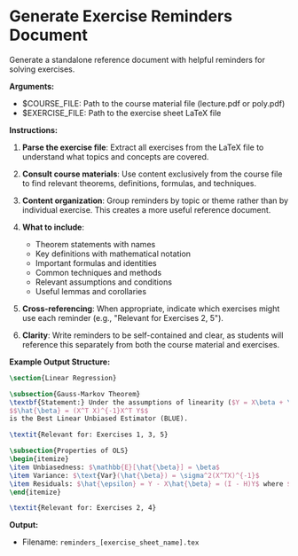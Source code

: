 # Generate Exercise Reminders Document

Generate a standalone reference document with helpful reminders for solving exercises.

**Arguments:**
- $COURSE_FILE: Path to the course material file (lecture.pdf or poly.pdf)
- $EXERCISE_FILE: Path to the exercise sheet LaTeX file

**Instructions:**

1. **Parse the exercise file**: Extract all exercises from the LaTeX file to understand what topics and concepts are covered.

2. **Consult course materials**: Use content exclusively from the course file to find relevant theorems, definitions, formulas, and techniques.

4. **Content organization**: Group reminders by topic or theme rather than by individual exercise. This creates a more useful reference document.

5. **What to include**:
   - Theorem statements with names
   - Key definitions with mathematical notation
   - Important formulas and identities
   - Common techniques and methods
   - Relevant assumptions and conditions
   - Useful lemmas and corollaries

6. **Cross-referencing**: When appropriate, indicate which exercises might use each reminder (e.g., "Relevant for Exercises 2, 5").

7. **Clarity**: Write reminders to be self-contained and clear, as students will reference this separately from both the course material and exercises.

**Example Output Structure:**
```latex
\section{Linear Regression}

\subsection{Gauss-Markov Theorem}
\textbf{Statement:} Under the assumptions of linearity ($Y = X\beta + \epsilon$), unbiasedness ($\mathbb{E}[\epsilon|X] = 0$), and homoscedasticity ($\text{Var}(\epsilon|X) = \sigma^2 I$), the OLS estimator
$$\hat{\beta} = (X^T X)^{-1}X^T Y$$
is the Best Linear Unbiased Estimator (BLUE).

\textit{Relevant for: Exercises 1, 3, 5}

\subsection{Properties of OLS}
\begin{itemize}
\item Unbiasedness: $\mathbb{E}[\hat{\beta}] = \beta$
\item Variance: $\text{Var}(\hat{\beta}) = \sigma^2(X^TX)^{-1}$
\item Residuals: $\hat{\epsilon} = Y - X\hat{\beta} = (I - H)Y$ where $H = X(X^TX)^{-1}X^T$
\end{itemize}

\textit{Relevant for: Exercises 2, 4}
```

**Output:**
- Filename: `reminders_[exercise_sheet_name].tex`